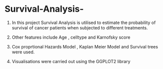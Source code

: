 # Survival-Analysis-

1. In this project Survival Analysis is utilised to estimate the probability of survival of cancer patients 
when subjected to different treatments.

2. Other features include Age , celltype and Karnofsky score 

3. Cox proprtional Hazards Model , Kaplan Meier Model and Survival trees were used.

4. Visualisations were carried out using the GGPLOT2 library

